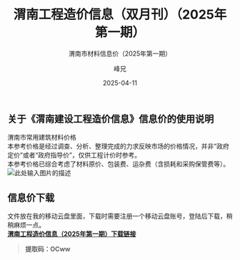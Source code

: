 ﻿---
layout:     post
title:      渭南工程造价信息（双月刊）（2025年第一期）
subtitle:   渭南市材料信息价（2025年第一期）
date:       2025-04-11
author:     峰兄
header-img: img/the-first.png
catalog: true
tags:
- 材料信息价
- 渭南工程造价信息
- 渭南材料信息价
---
## 关于《渭南建设工程造价信息》信息价的使用说明 ##
渭南市常用建筑材料价格  
本参考价格是经过调查、分析、整理完成的力求反映市场的价格情况，并非“政府定价”或者“政府指导价”，仅供工程计价时参考。  
本参考价格已综合考虑了材料原价、包装费、运杂费（含损耗和采购保管费等）。  
![此处输入图片的描述][1]

## 信息价下载 ##

文件放在我的移动云盘里面，下载时需要注册一个移动云盘账号，登陆后下载，稍稍麻烦一点。  
[**渭南工程造价信息（2025年第一期）下载链接**][2]



> **提取码：OCww**


  [1]: https://pic1.imgdb.cn/item/67f86dfd88c538a9b5c9d80b.jpg
  [2]: https://caiyun.139.com/m/i?105CfBkE2clYg